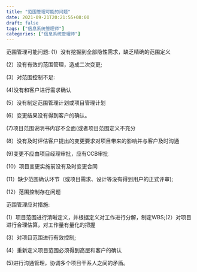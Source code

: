 ```yaml
---
title: "范围管理可能的问题"
date: 2021-09-21T20:21:55+08:00
draft: false
tags: ["信息系统管理师"]
categories: ["信息系统管理师"]
---
```


范围管理可能问题:
(1）没有挖掘到全部隐性需求，缺乏精确的范围定义

(2）没有有效的范围管理，造成二次变更;

(3）对范围控制不足:

(4)没有和客户进行需求确认

(5）没有制定范围管理计划或项目管理计划

(6）变更结果没有得到客户的确认。

(7)项目范围说明书内容不全面(或者项目范围定义不充分

(8）没有及时评估客户提出的变更要求对项目带来的影响并与客户及时沟通

(9)变更不应由项目经理审批，应有CCB审批

(10）项目变更实施前没有及时变更合同

(11）缺少范围确认环节（或项目需求、设计等没有得到用户的正式评审);

(12）范围控制存在问题

范围管理应对措施:

(1）项目范围进行清晰定义，并根据定义对工作进行分解，制定WBS;(2）对项目进行合理估算，对工作量有量化的把握

(3）对项目范围进行有效控制;

(4）重新定义项目范围必须得到高层和客户的确认

(5)进行沟通管理，协调多个项目干系人之间的矛盾。